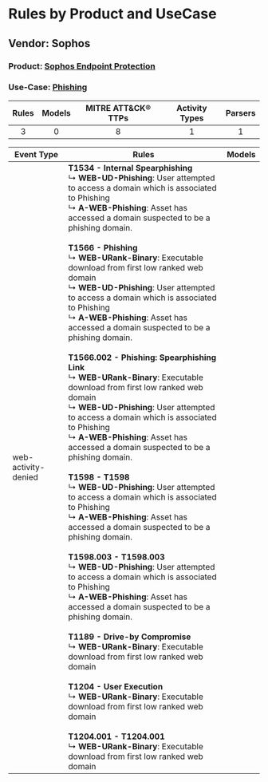Rules by Product and UseCase
============================
Vendor: Sophos
--------------
### Product: [Sophos Endpoint Protection](../ds_sophos_sophos_endpoint_protection.md)
### Use-Case: [Phishing](../../../../UseCases/uc_phishing.md)

| Rules | Models | MITRE ATT&CK® TTPs | Activity Types | Parsers |
|:-----:|:------:|:------------------:|:--------------:|:-------:|
|   3   |   0    |         8          |       1        |    1    |

| Event Type          | Rules    | Models |
| ---- | ---- | ------ |
| web-activity-denied | <b>T1534 - Internal Spearphishing</b><br> ↳ <b>WEB-UD-Phishing</b>: User attempted to access a domain which is associated to Phishing<br> ↳ <b>A-WEB-Phishing</b>: Asset has accessed a domain suspected to be a phishing domain.<br><br><b>T1566 - Phishing</b><br> ↳ <b>WEB-URank-Binary</b>: Executable download from first low ranked web domain<br> ↳ <b>WEB-UD-Phishing</b>: User attempted to access a domain which is associated to Phishing<br> ↳ <b>A-WEB-Phishing</b>: Asset has accessed a domain suspected to be a phishing domain.<br><br><b>T1566.002 - Phishing: Spearphishing Link</b><br> ↳ <b>WEB-URank-Binary</b>: Executable download from first low ranked web domain<br> ↳ <b>WEB-UD-Phishing</b>: User attempted to access a domain which is associated to Phishing<br> ↳ <b>A-WEB-Phishing</b>: Asset has accessed a domain suspected to be a phishing domain.<br><br><b>T1598 - T1598</b><br> ↳ <b>WEB-UD-Phishing</b>: User attempted to access a domain which is associated to Phishing<br> ↳ <b>A-WEB-Phishing</b>: Asset has accessed a domain suspected to be a phishing domain.<br><br><b>T1598.003 - T1598.003</b><br> ↳ <b>WEB-UD-Phishing</b>: User attempted to access a domain which is associated to Phishing<br> ↳ <b>A-WEB-Phishing</b>: Asset has accessed a domain suspected to be a phishing domain.<br><br><b>T1189 - Drive-by Compromise</b><br> ↳ <b>WEB-URank-Binary</b>: Executable download from first low ranked web domain<br><br><b>T1204 - User Execution</b><br> ↳ <b>WEB-URank-Binary</b>: Executable download from first low ranked web domain<br><br><b>T1204.001 - T1204.001</b><br> ↳ <b>WEB-URank-Binary</b>: Executable download from first low ranked web domain |        |